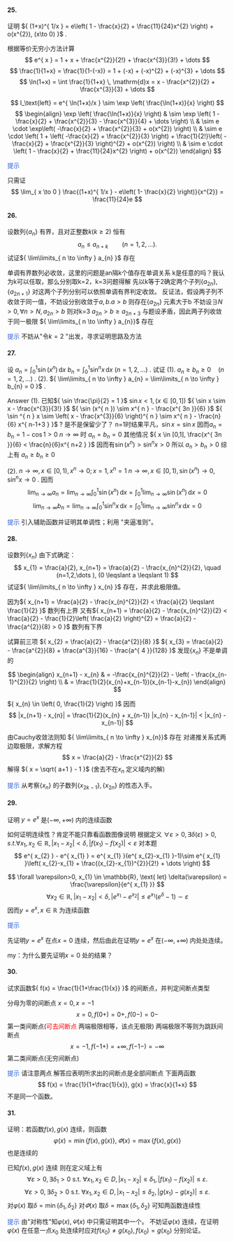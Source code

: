 
#### 25.
证明 ${ (1+x)^{ 1/x } = e\left( 1 - \frac{x}{2} + \frac{11}{24}x^{2} \right) + o(x^{2}), (x\to 0) }$ .

根据等价无穷小方法计算
$$
e^{ x } = 1 + x + \frac{x^{2}}{2!} + \frac{x^{3}}{3!} + \dots 
$$
$$
\frac{1}{1+x} = \frac{1}{1-(-x)} = 1 + (-x) + (-x)^{2} + (-x)^{3} + \dots 
$$
$$
\ln(1+x) = \int \frac{1}{1+x} \, \mathrm{d}x 
= x - \frac{x^{2}}{2} + \frac{x^{3}}{3} + \dots 
$$

$$
I_\text{left} = e^{ \ln(1+x)/x } 
\sim \exp \left( \frac{\ln(1+x)}{x} \right)
$$
$$
\begin{align}
\exp \left( \frac{\ln(1+x)}{x} \right) & \sim
\exp \left( 1 - \frac{x}{2} + \frac{x^{2}}{3} - \frac{x^{3}}{4} + \dots \right) \\
  & \sim e \cdot \exp\left( -\frac{x}{2} + \frac{x^{2}}{3} + o(x^{2}) \right) \\
  & \sim e \cdot \left( 1 + \left( -\frac{x}{2} + \frac{x^{2}}{3} \right) + \frac{1}{2!}\left( -\frac{x}{2} + \frac{x^{2}}{3} \right)^{2} + o(x^{2}) \right) \\
  & \sim e \cdot \left( 1 - \frac{x}{2} + \frac{11}{24}x^{2} \right) + o(x^{2})
\end{align}
$$

<font color="#245bdb">提示</font>

只需证 
$$
\lim_{ x \to 0 } \frac{(1+x)^{ 1/x } - e\left( 1- \frac{x}{2} \right)}{x^{2}} = \frac{11}{24}e
$$




#### 26.
设数列${ \{ a_{n} \} }$ 有界，且对正整数${ k(k \geqslant 2) }$ 恒有
$$
a_{n} \leqslant a_{n+k} \qquad (n = 1,2,\dots ).
$$
试证${ \lim\limits_{ n \to \infty } a_{n} }$ 存在


单调有界数列必收敛，这里的问题是an隔k个值存在单调关系
k是任意的吗？我认为k可以任取，那么分别取k=2，k=3问题得解
先以k等于2确定两个子列${ \{ a_{2n} \}, \{ a_{2n+1} \} }$
对这两个子列分别可以依照单调有界判定收敛。
反证法，假设两子列不收敛于同一值，不妨设分别收敛于${ a,b. a>b }$ 
则存在${ \{ a_{2n} \} }$ 元素大于b
不妨设${ \exists N>0, \forall n>N, a_{2n} > b }$ 
则对k=3 ${ a_{2n} >b \geqslant a_{2n+3} }$ 
与题设矛盾，因此两子列收敛于同一极限
${ \lim\limits_{ n \to \infty } a_{n}}$ 存在

<font color="#245bdb">提示</font>
不妨从"令${ k = 2 }$ "出发，寻求证明思路及方法

#### 27.
设
${ a_{n} = \int_{0}^{1} \sin(x^{ n }) \, \mathrm{d}x }$ 
${ b_{n} = \int_{0}^{1} \sin ^{ n }x \, \mathrm{d}x }$ 
${ (n=1,2,\dots) }$ .
试证
(1). ${ a_{n} \geqslant b_{n} \geqslant 0 \quad (n = 1,2,\dots) }$ .
(2). ${ \lim\limits_{ n \to \infty } a_{n} = \lim\limits_{ n \to \infty } b_{n} = 0 }$ .


Answer
(1). 已知${ \sin \frac{\pi}{2} = 1 }$ 
${ \sin x < 1, ( x \in [0,1]) }$ 
${ \sin x \sim x - \frac{x^{3}}{3!} }$ 
${ \sin (x^{ n }) \sim x^{ n } - \frac{x^{ 3n }}{6} }$ 
${ \sin ^{ n } x \sim \left( x - \frac{x^{3}}{6} \right)^{ n } \sim x^{ n } - \frac{n}{6} x^{ n-1+3 } }$ ? 是不是保留少了？
n=1时结果平凡，${ \sin x = \sin x }$ 因而${ a_{n} = b_{n} = 1- \cos 1 > 0}$ 
${ n\to \infty }$ 时 ${ a_{n} = b_{n} = 0 }$ 
其他情况 ${ x \in [0,1],  \frac{x^{ 3n }}{6} < \frac{n}{6}x^{ n+2 } }$ 
因而有${ \sin (x^{ n }) > \sin ^{ n }x > 0 }$ 
所以 ${ a_{n} > b_{n} > 0 }$ 
综上有 ${ a_{n} \geqslant b_{n} \geqslant 0 }$ 

(2). ${ n\to \infty, x \in [0,1), x^{ n } \to 0; x=1, x^{ n } = 1 }$ 
${ n\to \infty , x \in [0,1), \sin (x^{ n }) \to 0, \sin ^{ n }x \to 0 }$ .
因而
$$
\lim_{ n \to \infty } a_{n} = \lim_{ n \to \infty } \int_{0}^{1} \sin (x^{ n }) \, \mathrm{d}x = \int_{0}^{1} \lim_{ n \to \infty } \sin (x^{ n }) \, \mathrm{d}x = 0
$$
$$
\lim_{ n \to \infty } b_{n} = \lim_{ n \to \infty } \int_{0}^{1} \sin ^{ n } x \, \mathrm{d}x = \int_{0}^{1} \lim_{ n \to \infty } \sin ^{ n } x \, \mathrm{d}x = 0
$$

<font color="#245bdb">提示</font>
引入辅助函数并证明其单调性；利用 "夹逼准则"。




#### 28.
设数列${ \{ x_{n} \} }$ 由下式确定：
$$
x_{1} = \frac{a}{2}, x_{n+1} = \frac{a}{2} - \frac{x_{n}^{2}}{2},
\quad 
(n=1,2,\dots ), (0 \leqslant a \leqslant 1)
$$
试证${ \lim\limits_{ n \to \infty } x_{n} }$ 存在，并求此极限值。

因为${ x_{n+1} = \frac{a}{2} - \frac{x_{n}^{2}}{2} < \frac{a}{2} \leqslant \frac{1}{2} }$ 数列有上界
又有${ x_{n+1} = \frac{a}{2} - \frac{x_{n}^{2}}{2} < \frac{a}{2} - \frac{1}{2}\left( \frac{a}{2} \right)^{2} = \frac{a}{2} - \frac{a^{2}}{8} > 0 }$ 数列有下界

试算前三项
${ x_{2} = \frac{a}{2} - \frac{a^{2}}{8} }$ 
${ x_{3} = \frac{a}{2} - \frac{a^{2}}{8} + \frac{a^{3}}{16} - \frac{a^{ 4 }}{128} }$ 
发现${ \{ x_{n} \} }$ 不是单调的

$$
\begin{align}
x_{n+1} - x_{n} & = -\frac{x_{n}^{2}}{2} - \left( - \frac{x_{n-1}^{2}}{2} \right) \\
  & = \frac{1}{2}(x_{n}+x_{n-1})(x_{n-1}-x_{n})
\end{align}
$$

${ x_{n} \in \left( 0, \frac{1}{2} \right) }$ 因而 
$$
|x_{n+1} - x_{n}|
= \frac{1}{2}(x_{n} + x_{n-1}) |x_{n} - x_{n-1}|
< |x_{n} - x_{n-1}|
$$

由Cauchy收敛法则知 ${ \lim\limits_{ n \to \infty } x_{n}}$ 存在
对递推关系式两边取极限，求解方程
$$
x = \frac{a}{2} - \frac{x^{2}}{2}
$$
解得 ${ x = \sqrt{ a+1 } - 1 }$ (舍去不在${ x_{n} }$ 定义域内的解)

<font color="#245bdb">提示</font>
从考察${ \{ x_{n} \} }$ 的子数列${ \{ x_{2k-1} \}, \{ x_{2n} \} }$ 的性态入手。

#### 29.
证明 ${ y = e^{ x } }$ 是${ (-\infty, +\infty) }$ 内的连续函数

如何证明连续性？肯定不能只靠看函数图像说明
根据定义
${ \forall \varepsilon > 0, \exists \delta(\varepsilon) > 0, s.t. \forall x_{1}, x_{2} \in \mathbb{R} , |x_{1} - x_{2}| < \delta, |f(x_{1}) - f(x_{2})|<\varepsilon }$ 
对本题
$$
e^{ x_{2} } - e^{ x_{1} } = e^{ x_{1} }(e^{ x_{2}-x_{1} }-1)\sim e^{ x_{1} }\left( x_{2}-x_{1} + \frac{(x_{2}-x_{1})^{2}}{2!} + \dots  \right)
$$

$$
\forall \varepsilon>0, x_{1} \in \mathbb{R},  \text{ let} \delta(\varepsilon) = \frac{\varepsilon}{e^{ x_{1} }}
$$
$$
\forall x_{2} \in \mathbb{R}, |x_{1} - x_{2}|<\delta, |e^{ x_{1} } - e^{ x_{2} }| \leqslant   e^{ x_{1} } (e^{ \delta }-1) \sim \varepsilon
$$
因而${ y=e^{ x } , x \in \mathbb{R}}$ 为连续函数

<font color="#245bdb">提示</font>

先证明${ y = e^{ x } }$ 在点${ x=0 }$ 连续，然后由此在证明${ y = e^{ x } }$ 在${ (-\infty, +\infty) }$ 内处处连续。

my：为什么要先证明${ x=0 }$ 处的结果？

#### 30.
试求函数${ f(x) = \frac{1}{1+\frac{1}{x}} }$ 的间断点，并判定间断点类型

分母为零的间断点 ${ x=0, x=-1 }$ 
$$
x=0, f(0+) = 0+, f(0-) = 0-
$$
第一类间断点(<font color="#ff0000">可去间断点</font> 两端极限相等，该点无极限) 两端极限不等则为跳跃间断点
$$
x=-1, f(-1+) = +\infty , f(-1-) = -\infty 
$$
第二类间断点(无穷间断点)

<font color="#245bdb">提示</font>
请注意两点
解答应表明所求出的间断点是全部间断点
下面两函数
$$
f(x) = \frac{1}{1+\frac{1}{x}}, g(x) = \frac{x}{1+x}
$$
不是同一个函数。


#### 31. 
证明：若函数${ f(x), g(x)  }$ 连续，则函数
$$
\varphi (x) = \min \{ f(x), g(x) \}, 
\varPhi (x) = \max \{ f(x), g(x) \}
$$
也是连续的

已知${ f(x),g(x) }$ 连续
则在定义域上有
$$
\forall \varepsilon>0, \exists \delta_{1} >0 \text{  s.t. } \forall x_{1} , x_{2} \in D, |x_{1}-x_{2}|\leqslant \delta_{1}, |f(x_{1}) -f(x_{2})|\leqslant \varepsilon.
$$
$$
\forall \varepsilon>0, \exists \delta_{2} >0 \text{  s.t. } \forall x_{1} , x_{2} \in D, |x_{1}-x_{2}|\leqslant \delta_{2}, |g(x_{1}) -g(x_{2})|\leqslant \varepsilon.
$$
对${ \varphi(x) }$ 取${ \delta = \min \{ \delta_{1}, \delta_{2} \} }$ 
对${ \varPhi(x) }$ 取${ \delta = \max \{ \delta_{1}, \delta_{2} \} }$ 
可知两函数连续性

<font color="#245bdb">提示</font>
由"对称性"知${ \varphi(x), \varPsi(x) }$ 中只需证明其中一个。
不妨证${ \varphi(x) }$ 连续，在证明${ \varphi(x) }$ 在任意一点${ x_{0} }$ 处连续时应对${ f(x_{0}) \neq g(x_{0}), f(x_{0}) = g(x_{0}) }$ 分别论证。